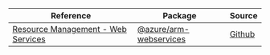 | Reference | Package | Source |
|---|---|---|
|[Resource Management - Web Services](arm-webservices-readme.md)|[@azure/arm-webservices](https://www.npmjs.com/package/@azure/arm-webservices)|[Github](https://github.com/Azure/azure-sdk-for-js/blob/main/sdk/machinelearning/arm-webservices)|
